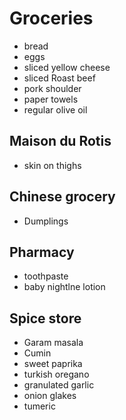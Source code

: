 # Groceries

- bread
- eggs
- sliced yellow cheese
- sliced Roast beef
- pork shoulder
- paper towels
- regular olive oil

## Maison du Rotis

- skin on thighs

## Chinese grocery

- Dumplings

## Pharmacy

- toothpaste
- baby nightlne lotion

## Spice store

- Garam masala
- Cumin
- sweet paprika
- turkish oregano
- granulated garlic
- onion glakes
- tumeric
